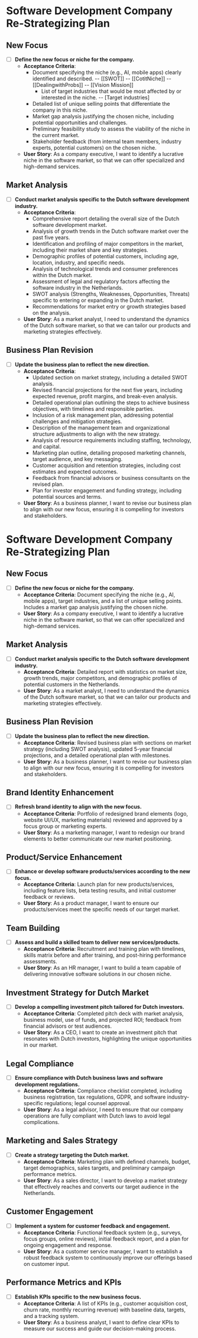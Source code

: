 # Software Development Company Re-Strategizing Plan


## New Focus
- [ ] **Define the new focus or niche for the company.**
  - **Acceptance Criteria**:
    - Document specifying the niche (e.g., AI, mobile apps) clearly identified and described. 
      -- [[SWOT]]
      -- [[CotitNiche]]
      -- [[DealingwithProbs]]
      -- [[Vision Mission]]
      - List of target industries that would be most affected by or interested in the niche.
      -- [Target industries]
    - Detailed list of unique selling points that differentiate the company in this niche.
    - Market gap analysis justifying the chosen niche, including potential opportunities and challenges.
    - Preliminary feasibility study to assess the viability of the niche in the current market.
    - Stakeholder feedback (from internal team members, industry experts, potential customers) on the chosen niche.
  - **User Story**: As a company executive, I want to identify a lucrative niche in the software market, so that we can offer specialized and high-demand services.

## Market Analysis
- [ ] **Conduct market analysis specific to the Dutch software development industry.**
  - **Acceptance Criteria**:
    - Comprehensive report detailing the overall size of the Dutch software development market.
    - Analysis of growth trends in the Dutch software market over the past five years.
    - Identification and profiling of major competitors in the market, including their market share and key strategies.
    - Demographic profiles of potential customers, including age, location, industry, and specific needs.
    - Analysis of technological trends and consumer preferences within the Dutch market.
    - Assessment of legal and regulatory factors affecting the software industry in the Netherlands.
    - SWOT analysis (Strengths, Weaknesses, Opportunities, Threats) specific to entering or expanding in the Dutch market.
    - Recommendations for market entry or growth strategies based on the analysis.
  - **User Story**: As a market analyst, I need to understand the dynamics of the Dutch software market, so that we can tailor our products and marketing strategies effectively.

## Business Plan Revision
- [ ] **Update the business plan to reflect the new direction.**
  - **Acceptance Criteria**:
    - Updated section on market strategy, including a detailed SWOT analysis.
    - Revised financial projections for the next five years, including expected revenue, profit margins, and break-even analysis.
    - Detailed operational plan outlining the steps to achieve business objectives, with timelines and responsible parties.
    - Inclusion of a risk management plan, addressing potential challenges and mitigation strategies.
    - Description of the management team and organizational structure adjustments to align with the new strategy.
    - Analysis of resource requirements including staffing, technology, and capital.
    - Marketing plan outline, detailing proposed marketing channels, target audience, and key messaging.
    - Customer acquisition and retention strategies, including cost estimates and expected outcomes.
    - Feedback from financial advisors or business consultants on the revised plan.
    - Plan for investor engagement and funding strategy, including potential sources and terms.
  - **User Story**: As a business planner, I want to revise our business plan to align with our new focus, ensuring it is compelling for investors and stakeholders.



# Software Development Company Re-Strategizing Plan

## New Focus
- [ ] **Define the new focus or niche for the company.**
  - **Acceptance Criteria**: Document specifying the niche (e.g., AI, mobile apps), target industries, and a list of unique selling points. Includes a market gap analysis justifying the chosen niche.
  - **User Story**: As a company executive, I want to identify a lucrative niche in the software market, so that we can offer specialized and high-demand services.

## Market Analysis
- [ ] **Conduct market analysis specific to the Dutch software development industry.**
  - **Acceptance Criteria**: Detailed report with statistics on market size, growth trends, major competitors, and demographic profiles of potential customers in the Netherlands.
  - **User Story**: As a market analyst, I need to understand the dynamics of the Dutch software market, so that we can tailor our products and marketing strategies effectively.

## Business Plan Revision
- [ ] **Update the business plan to reflect the new direction.**
  - **Acceptance Criteria**: Revised business plan with sections on market strategy (including SWOT analysis), updated 5-year financial projections, and a detailed operational plan with milestones.
  - **User Story**: As a business planner, I want to revise our business plan to align with our new focus, ensuring it is compelling for investors and stakeholders.

## Brand Identity Enhancement
- [ ] **Refresh brand identity to align with the new focus.**
  - **Acceptance Criteria**: Portfolio of redesigned brand elements (logo, website UI/UX, marketing materials) reviewed and approved by a focus group or marketing experts.
  - **User Story**: As a marketing manager, I want to redesign our brand elements to better communicate our new market positioning.

## Product/Service Enhancement
- [ ] **Enhance or develop software products/services according to the new focus.**
  - **Acceptance Criteria**: Launch plan for new products/services, including feature lists, beta testing results, and initial customer feedback or reviews.
  - **User Story**: As a product manager, I want to ensure our products/services meet the specific needs of our target market.

## Team Building
- [ ] **Assess and build a skilled team to deliver new services/products.**
  - **Acceptance Criteria**: Recruitment and training plan with timelines, skills matrix before and after training, and post-hiring performance assessments.
  - **User Story**: As an HR manager, I want to build a team capable of delivering innovative software solutions in our chosen niche.

## Investment Strategy for Dutch Market
- [ ] **Develop a compelling investment pitch tailored for Dutch investors.**
  - **Acceptance Criteria**: Completed pitch deck with market analysis, business model, use of funds, and projected ROI; feedback from financial advisors or test audiences.
  - **User Story**: As a CEO, I want to create an investment pitch that resonates with Dutch investors, highlighting the unique opportunities in our market.

## Legal Compliance
- [ ] **Ensure compliance with Dutch business laws and software development regulations.**
  - **Acceptance Criteria**: Compliance checklist completed, including business registration, tax regulations, GDPR, and software industry-specific regulations; legal counsel approval.
  - **User Story**: As a legal advisor, I need to ensure that our company operations are fully compliant with Dutch laws to avoid legal complications.

## Marketing and Sales Strategy
- [ ] **Create a strategy targeting the Dutch market.**
  - **Acceptance Criteria**: Marketing plan with defined channels, budget, target demographics, sales targets, and preliminary campaign performance metrics.
  - **User Story**: As a sales director, I want to develop a market strategy that effectively reaches and converts our target audience in the Netherlands.

## Customer Engagement
- [ ] **Implement a system for customer feedback and engagement.**
  - **Acceptance Criteria**: Functional feedback system (e.g., surveys, focus groups, online reviews), initial feedback report, and a plan for ongoing engagement and response.
  - **User Story**: As a customer service manager, I want to establish a robust feedback system to continuously improve our offerings based on customer input.

## Performance Metrics and KPIs
- [ ] **Establish KPIs specific to the new business focus.**
  - **Acceptance Criteria**: A list of KPIs (e.g., customer acquisition cost, churn rate, monthly recurring revenue) with baseline data, targets, and a tracking system.
  - **User Story**: As a business analyst, I want to define clear KPIs to measure our success and guide our decision-making process.
